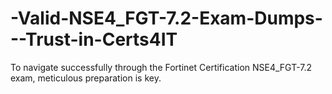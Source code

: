 # -Valid-NSE4_FGT-7.2-Exam-Dumps---Trust-in-Certs4IT
To navigate successfully through the Fortinet Certification NSE4_FGT-7.2 exam, meticulous preparation is key.
